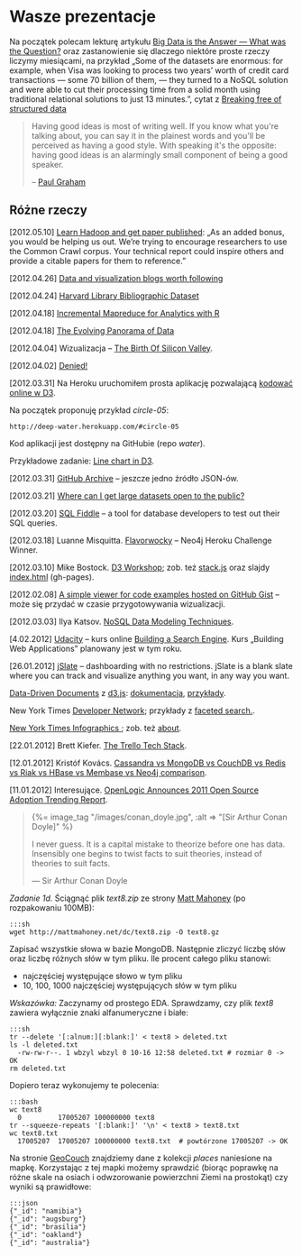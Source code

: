 # Wasze prezentacje

Na początek polecam lekturę artykułu [Big Data is the Answer — What was the Question?](http://www.saama.com/blog/bid/76211/Big-Data-is-the-Answer-What-was-the-Question)
oraz zastanowienie się dlaczego niektóre proste rzeczy liczymy miesiącami,
na przykład „Some of the datasets are enormous: for example, when Visa was looking
to process two years’ worth of credit card transactions — some 70
billion of them, — they turned to a NoSQL solution and were able to
cut their processing time from a solid month using traditional
relational solutions to just 13 minutes.”,
cytat z [Breaking free of structured data](http://www.itworld.com/data-centerservers/172477/nosql-breaking-free-structured-data)


<!--
* [??.0?.2012] **Aggregacja w ElasticSearch**,
  [Search made easy for (web) developers](http://spinscale.github.com/elasticsearch/2012-03-jugm.html)
-->

<blockquote>
 <p>Having good ideas is most of writing well. If you know what you're
  talking about, you can say it in the plainest words and you'll be
  perceived as having a good style. With speaking it's the opposite:
  having good ideas is an alarmingly small component of being a good
  speaker.</p>
 <p class="author">– <a href="http://paulgraham.com/speak.html">Paul Graham</a></p>
</blockquote>

## Różne rzeczy

[2012.05.10] [Learn Hadoop and get paper published](http://commoncrawl.org/learn-hadoop-and-get-a-paper-published/):
„As an added bonus, you would be helping us out. We’re trying to
encourage researchers to use the Common Crawl corpus. Your technical
report could inspire others and provide a citable papers for them to
reference.”

[2012.04.26] [Data and visualization blogs worth following](http://flowingdata.com/2012/04/27/data-and-visualization-blogs-worth-following/)

[2012.04.24] [Harvard Library Bibliographic Dataset](http://openmetadata.lib.harvard.edu/bibdata)

[2012.04.18] [Incremental Mapreduce for Analytics with R](http://dustin.github.com/2012/04/16/couchr.html)

[2012.04.18] [The Evolving Panorama of Data](http://www.infoq.com/presentations/The-Evolving-Panorama-of-Data)

[2012.04.04] Wizualizacja –
[The Birth Of Silicon Valley](http://www.npr.org/2012/03/26/149404846/the-birth-of-silicon-valley).

[2012.04.02] [Denied!](http://saito.section9.co.uk/)

[2012.03.31] Na Heroku uruchomiłem prosta aplikację pozwalającą
[kodować online w D3](http://deep-water.herokuapp.com/).

Na początek proponuję przykład *circle-05*:

    http://deep-water.herokuapp.com/#circle-05

Kod aplikacji jest dostępny na GitHubie (repo *water*).

Przykładowe zadanie:
[Line chart in D3](http://www.janwillemtulp.com/2011/04/01/tutorial-line-chart-in-d3/).

[2012.03.31] [GitHub Archive](http://www.githubarchive.org/) –
jeszcze jedno źródło JSON-ów.

[2012.03.21] [Where can I get large datasets open to the public?](http://www.quora.com/Data/Where-can-I-get-large-datasets-open-to-the-public)

[2012.03.20] [SQL Fiddle](http://sqlfiddle.com/) –
a tool for database developers to test out their SQL queries.

[2012.03.18] Luanne Misquitta.
[Flavorwocky](http://flavorwocky.herokuapp.com/) –
Neo4j Heroku Challenge Winner.

[2012.03.10] Mike Bostock.
[D3 Workshop](http://bost.ocks.org/mike/d3/workshop/);
zob. też [stack.js](https://github.com/mbostock/stack)
oraz slajdy [index.html](http://mbostock.github.com/stack/)
(gh-pages).

[2012.02.08] [A simple viewer for code examples hosted on GitHub Gist](http://bl.ocks.org/) –
może się przydać w czasie przygotowywania wizualizacji.

[2012.03.03] Ilya Katsov.
[NoSQL Data Modeling Techniques](http://highlyscalable.wordpress.com/2012/03/01/nosql-data-modeling-techniques/).

[4.02.2012] [Udacity](http://www.udacity.com/) – kurs online
[Building a Search Engine](http://www.udacity.com/cs#101).
Kurs „Building Web Applications” planowany jest w tym roku.

[26.01.2012] [jSlate](http://jslate.com/) – dashboarding with no restrictions.
jSlate is a blank slate where you can track and visualize anything you
want, in any way you want.

[Data-Driven Documents](http://mbostock.github.com/d3/) z [d3.js](https://github.com/mbostock/d3):
[dokumentacja](http://mbostock.github.com/d3/api/),
[przykłady](http://mbostock.github.com/d3/ex/).

New York Times [Developer Network](http://developer.nytimes.com/);
przykłady z [faceted search.](http://developer.nytimes.com/docs/article_search_api#h3-facets).

[New York Times Infographics ](http://www.smallmeans.com/new-york-times-infographics/);
zob. też [about](http://www.smallmeans.com/about/).

[22.01.2012] Brett Kiefer.
[The Trello Tech Stack](http://blog.fogcreek.com/the-trello-tech-stack/).

[12.01.2012] Kristóf Kovács.
[Cassandra vs MongoDB vs CouchDB vs Redis vs Riak vs HBase vs Membase vs Neo4j comparison](http://kkovacs.eu/cassandra-vs-mongodb-vs-couchdb-vs-redis).

[11.01.2012] Interesujące.
[OpenLogic Announces 2011 Open Source Adoption Trending Report](http://www.openlogic.com/news/press/01.04.12.php).


<blockquote>
 {%= image_tag "/images/conan_doyle.jpg", :alt => "[Sir Arthur Conan Doyle]" %}
 <p>
   I never guess. It is a capital mistake to theorize before one has
   data. Insensibly one begins to twist facts to suit theories, instead
   of theories to suit facts.
 </p>
 <p class="author">— Sir Arthur Conan Doyle</p>
</blockquote>


*Zadanie 1d.* Ściągnąć plik *text8.zip* ze strony
[Matt Mahoney](http://mattmahoney.net/dc/textdata.html) (po rozpakowaniu 100MB):

    :::sh
    wget http://mattmahoney.net/dc/text8.zip -O text8.gz

Zapisać wszystkie słowa w bazie MongoDB.
Następnie zliczyć liczbę słów oraz liczbę różnych słów w tym pliku.
Ile procent całego pliku stanowi:

* najczęściej występujące słowo w tym pliku
* 10, 100, 1000 najczęściej występujących słów w tym pliku

*Wskazówka:* Zaczynamy od prostego EDA. Sprawdzamy, czy plik *text8*
zawiera wyłącznie znaki alfanumeryczne i białe:

    :::sh
    tr --delete '[:alnum:][:blank:]' < text8 > deleted.txt
    ls -l deleted.txt
      -rw-rw-r--. 1 wbzyl wbzyl 0 10-16 12:58 deleted.txt # rozmiar 0 -> OK
    rm deleted.txt

Dopiero teraz wykonujemy te polecenia:

    :::bash
    wc text8
      0         17005207 100000000 text8
    tr --squeeze-repeats '[:blank:]' '\n' < text8 > text8.txt
    wc text8.txt
      17005207  17005207 100000000 text8.txt  # powtórzone 17005207 -> OK

Na stronie [GeoCouch](http://wbzyl.inf.ug.edu.pl/nosql/couchdb-geo)
znajdziemy dane z kolekcji *places* naniesione na mapkę.
Korzystając z tej mapki możemy sprawdzić
(biorąc poprawkę na różne skale na osiach i odwzorowanie powierzchni Ziemi na prostokąt)
czy wyniki są prawidłowe:

    :::json
    {"_id": "namibia"}
    {"_id": "augsburg"}
    {"_id": "brasilia"}
    {"_id": "oakland"}
    {"_id": "australia"}
